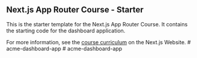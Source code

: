 ## Next.js App Router Course - Starter

This is the starter template for the Next.js App Router Course. It contains the starting code for the dashboard application.

For more information, see the [course curriculum](https://nextjs.org/learn) on the Next.js Website.
#   a c m e - d a s h b o a r d - a p p  
 #   a c m e - d a s h b o a r d - a p p  
 